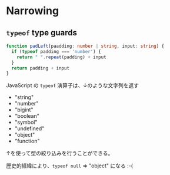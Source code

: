 # Narrowing

## `typeof` type guards

```typescript
function padLeft(paadding: number | string, input: string) {
  if (typeof padding === 'number') {
    return " ".repeat(padding) + input
  }
  return padding + input
}
```

JavaScript の `typeof` 演算子は、↓のような文字列を返す

- "string"
- "number"
- "bigint"
- "boolean"
- "symbol"
- "undefined"
- "object"
- "function"

↑を使って型の絞り込みを行うことができる。

歴史的経緯により、`typeof null` => "object" になる :-(
